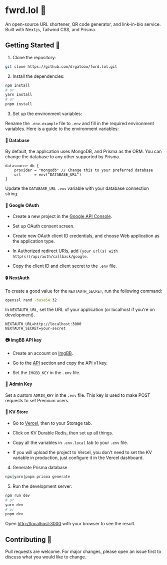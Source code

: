 # fwrd.lol 🔗

An open-source URL shortener, QR code generator, and link-in-bio service. Built with Next.js, Tailwind CSS, and Prisma.

## Getting Started 🚀

1. Clone the repository:

```bash
git clone https://github.com/drgatooo/fwrd.lol.git
```

2. Install the dependencies:

```bash
npm install
# or
yarn install
# or
pnpm install
```

3. Set up the environment variables:

Rename the `.env.example` file to `.env` and fill in the required environment variables. Here is a guide to the environment variables:

#### 📂 Database

By default, the application uses MongoDB, and Prisma as the ORM. You can change the database to any other supported by Prisma.

```prisma
datasource db {
    provider = "mongodb" // Change this to your preferred database
    url      = env("DATABASE_URL")
}
```

Update the `DATABASE_URL` `.env` variable with your database connection string.

#### 🔑 Google OAuth

- Create a new project in the [Google API Console](https://console.developers.google.com/).

- Set up OAuth consent screen.

- Create new OAuth client ID credentials, and choose Web application as the application type.

- In Authorized redirect URIs, add `(your url(s) with http(s))/api/auth/callback/google`.

- Copy the client ID and client secret to the `.env` file.

#### 🔒 NextAuth

To create a good value for the `NEXTAUTH_SECRET`, run the following command:

```bash
openssl rand -base64 32
```

In `NEXTAUTH_URL`, set the URL of your application (or localhost if you're on development).

```properties
NEXTAUTH_URL=http://localhost:3000
NEXTAUTH_SECRET=your-secret
```

#### 📷 ImgBB API key

- Create an account on [ImgBB](https://imgbb.com/).

- Go to the [API](https://api.imgbb.com/) section and copy the API v1 key.

- Set the `IMGBB_KEY` in the `.env` file.

#### 🔮 Admin Key

Set a custom `ADMIN_KEY` in the `.env` file. This key is used to make POST requests to set Premium users.

#### 🔧 KV Store

- Go to [Vercel](https://vercel.com/), then to your Storage tab.

- Click on KV Durable Redis, then set up all things.

- Copy all the variables in `.env.local` tab to your `.env` file.

- If you will upload the project to Vercel, you don't need to set the KV variable in production, just configure it in the Vercel dashboard.

4. Generate Prisma database

```bash
npx|yarn|pnpm prisma generate
```

5. Run the development server:

```bash
npm run dev
# or
yarn dev
# or
pnpm dev
```

Open [http://localhost:3000](http://localhost:3000) with your browser to see the result.

## Contributing 🤝

Pull requests are welcome. For major changes, please open an issue first to discuss what you would like to change.
